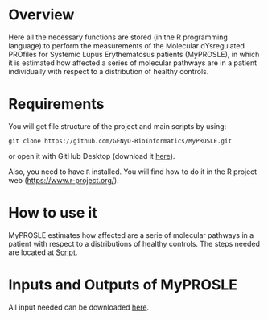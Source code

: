 # Overview
Here all the necessary functions are stored (in the R programming language) to perform the measurements of the Molecular dYsregulated  PROfiles for Systemic Lupus Erythematosus patients (MyPROSLE), in which it is estimated how affected a series of molecular pathways are in a patient individually with respect to a distribution of healthy controls.

# Requirements
You will get file structure of the project and main scripts by using:

```
git clone https://github.com/GENyO-BioInformatics/MyPROSLE.git
```

or open it with GitHub Desktop (download it [here](https://desktop.github.com/)).

Also, you need to have ```R``` installed. You will find how to do it in the R project web (https://www.r-project.org/).


# How to use it

MyPROSLE estimates how affected are a serie of molecular pathways in a patient with respect to a distributions of healthy controls. The steps needed are located at [Script](https://github.com/GENyO-BioInformatics/MyPROSLE/tree/main/Scripts).


# Inputs and Outputs of MyPROSLE

All input needed can be downloaded [here](https://drive.google.com/file/d/1mZP6ydsXBEnupQidgp9Ln5tHlWmxXBsg/view?usp=sharing).
